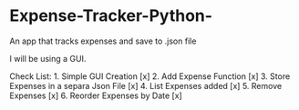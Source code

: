# Expense-Tracker-Python-
An app that tracks expenses and save to .json file

I will be using a GUI.

Check List:
    1. Simple GUI Creation [x]
    2. Add Expense Function [x]
    3. Store Expenses in a separa Json File [x]
    4. List Expenses added [x]
    5. Remove Expenses [x]
    6. Reorder Expenses by Date [x]
